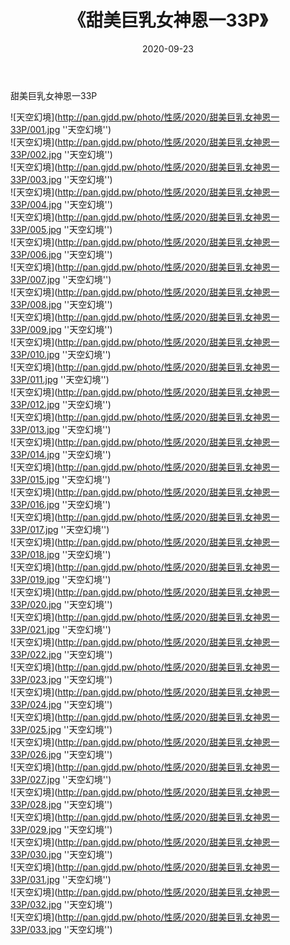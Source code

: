 ﻿---
layout: post
title:  《甜美巨乳女神恩一33P》
date:   2020-09-23
img: http://pan.gjdd.pw/photo/性感/2020/甜美巨乳女神恩一33P/000.jpg
categories: [美女, 性感, 泳衣]
---

甜美巨乳女神恩一33P



![天空幻境](http://pan.gjdd.pw/photo/性感/2020/甜美巨乳女神恩一33P/001.jpg ''天空幻境'') <br>
![天空幻境](http://pan.gjdd.pw/photo/性感/2020/甜美巨乳女神恩一33P/002.jpg ''天空幻境'') <br>
![天空幻境](http://pan.gjdd.pw/photo/性感/2020/甜美巨乳女神恩一33P/003.jpg ''天空幻境'') <br>
![天空幻境](http://pan.gjdd.pw/photo/性感/2020/甜美巨乳女神恩一33P/004.jpg ''天空幻境'') <br>
![天空幻境](http://pan.gjdd.pw/photo/性感/2020/甜美巨乳女神恩一33P/005.jpg ''天空幻境'') <br>
![天空幻境](http://pan.gjdd.pw/photo/性感/2020/甜美巨乳女神恩一33P/006.jpg ''天空幻境'') <br>
![天空幻境](http://pan.gjdd.pw/photo/性感/2020/甜美巨乳女神恩一33P/007.jpg ''天空幻境'') <br>
![天空幻境](http://pan.gjdd.pw/photo/性感/2020/甜美巨乳女神恩一33P/008.jpg ''天空幻境'') <br>
![天空幻境](http://pan.gjdd.pw/photo/性感/2020/甜美巨乳女神恩一33P/009.jpg ''天空幻境'') <br>
![天空幻境](http://pan.gjdd.pw/photo/性感/2020/甜美巨乳女神恩一33P/010.jpg ''天空幻境'') <br>
![天空幻境](http://pan.gjdd.pw/photo/性感/2020/甜美巨乳女神恩一33P/011.jpg ''天空幻境'') <br>
![天空幻境](http://pan.gjdd.pw/photo/性感/2020/甜美巨乳女神恩一33P/012.jpg ''天空幻境'') <br>
![天空幻境](http://pan.gjdd.pw/photo/性感/2020/甜美巨乳女神恩一33P/013.jpg ''天空幻境'') <br>
![天空幻境](http://pan.gjdd.pw/photo/性感/2020/甜美巨乳女神恩一33P/014.jpg ''天空幻境'') <br>
![天空幻境](http://pan.gjdd.pw/photo/性感/2020/甜美巨乳女神恩一33P/015.jpg ''天空幻境'') <br>
![天空幻境](http://pan.gjdd.pw/photo/性感/2020/甜美巨乳女神恩一33P/016.jpg ''天空幻境'') <br>
![天空幻境](http://pan.gjdd.pw/photo/性感/2020/甜美巨乳女神恩一33P/017.jpg ''天空幻境'') <br>
![天空幻境](http://pan.gjdd.pw/photo/性感/2020/甜美巨乳女神恩一33P/018.jpg ''天空幻境'') <br>
![天空幻境](http://pan.gjdd.pw/photo/性感/2020/甜美巨乳女神恩一33P/019.jpg ''天空幻境'') <br>
![天空幻境](http://pan.gjdd.pw/photo/性感/2020/甜美巨乳女神恩一33P/020.jpg ''天空幻境'') <br>
![天空幻境](http://pan.gjdd.pw/photo/性感/2020/甜美巨乳女神恩一33P/021.jpg ''天空幻境'') <br>
![天空幻境](http://pan.gjdd.pw/photo/性感/2020/甜美巨乳女神恩一33P/022.jpg ''天空幻境'') <br>
![天空幻境](http://pan.gjdd.pw/photo/性感/2020/甜美巨乳女神恩一33P/023.jpg ''天空幻境'') <br>
![天空幻境](http://pan.gjdd.pw/photo/性感/2020/甜美巨乳女神恩一33P/024.jpg ''天空幻境'') <br>
![天空幻境](http://pan.gjdd.pw/photo/性感/2020/甜美巨乳女神恩一33P/025.jpg ''天空幻境'') <br>
![天空幻境](http://pan.gjdd.pw/photo/性感/2020/甜美巨乳女神恩一33P/026.jpg ''天空幻境'') <br>
![天空幻境](http://pan.gjdd.pw/photo/性感/2020/甜美巨乳女神恩一33P/027.jpg ''天空幻境'') <br>
![天空幻境](http://pan.gjdd.pw/photo/性感/2020/甜美巨乳女神恩一33P/028.jpg ''天空幻境'') <br>
![天空幻境](http://pan.gjdd.pw/photo/性感/2020/甜美巨乳女神恩一33P/029.jpg ''天空幻境'') <br>
![天空幻境](http://pan.gjdd.pw/photo/性感/2020/甜美巨乳女神恩一33P/030.jpg ''天空幻境'') <br>
![天空幻境](http://pan.gjdd.pw/photo/性感/2020/甜美巨乳女神恩一33P/031.jpg ''天空幻境'') <br>
![天空幻境](http://pan.gjdd.pw/photo/性感/2020/甜美巨乳女神恩一33P/032.jpg ''天空幻境'') <br>
![天空幻境](http://pan.gjdd.pw/photo/性感/2020/甜美巨乳女神恩一33P/033.jpg ''天空幻境'') <br>